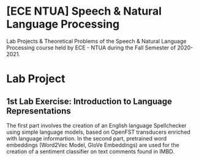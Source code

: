 # [ECE NTUA] Speech &amp; Natural Language Processing
Lab Projects &amp; Theoretical Problems of the Speech &amp; Natural Language Processing course held by ECE - NTUA during the Fall Semester of 2020-2021.

# Lab Project

## 1st Lab Exercise: Introduction to Language Representations
The first part involves the creation of an English language Spellchecker using simple language models, based on OpenFST transducers enriched with language informartion. In the second part, pretrained word embeddings (Word2Vec Model, GloVe Embeddings) are used for the creation of a sentiment classifier on text comments found in IMBD.
